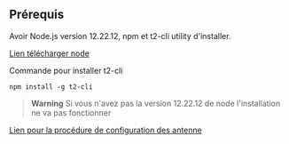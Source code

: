 

Prérequis
-------------

Avoir Node.js version 12.22.12, npm et t2-cli utility d'installer.

[Lien télécharger node](https://nodejs.org/en/download/releases)

Commande pour installer t2-cli
```
npm install -g t2-cli
```

> **Warning**
> Si vous n'avez pas la version 12.22.12 de node l'installation ne va pas fonctionner

[Lien pour la procédure de configuration des antenne](https://github.com/COWaticook-Team/tessel-edge)


    
    

